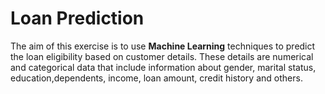 # Loan Prediction
The aim of this exercise is to use **Machine Learning** techniques to predict the loan eligibility based on customer details. These details are numerical and categorical data that include information about gender, marital status, education,dependents, income, loan amount, credit history and others.
